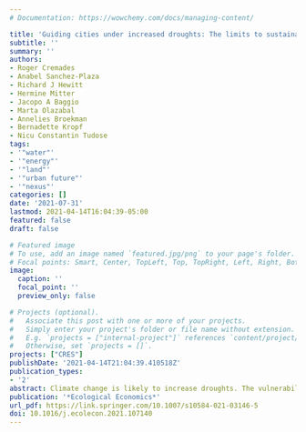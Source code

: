 ```yaml
---
# Documentation: https://wowchemy.com/docs/managing-content/

title: 'Guiding cities under increased droughts: The limits to sustainable urban futures'
subtitle: ''
summary: ''
authors:
- Roger Cremades
- Anabel Sanchez-Plaza
- Richard J Hewitt
- Hermine Mitter
- Jacopo A Baggio 
- Marta Olazabal
- Annelies Broekman
- Bernadette Kropf
- Nicu Constantin Tudose
tags:
- '"water"'
- '"energy"'
- '"land"'
- '"urban future"'
- '"nexus"'
categories: []
date: '2021-07-31'
lastmod: 2021-04-14T16:04:39-05:00
featured: false
draft: false

# Featured image
# To use, add an image named `featured.jpg/png` to your page's folder.
# Focal points: Smart, Center, TopLeft, Top, TopRight, Left, Right, BottomLeft, Bottom, BottomRight.
image:
  caption: ''
  focal_point: ''
  preview_only: false

# Projects (optional).
#   Associate this post with one or more of your projects.
#   Simply enter your project's folder or file name without extension.
#   E.g. `projects = ["internal-project"]` references `content/project/deep-learning/index.md`.
#   Otherwise, set `projects = []`.
projects: ["CRES"]
publishDate: '2021-04-14T21:04:39.410518Z'
publication_types:
- '2'
abstract: Climate change is likely to increase droughts. The vulnerability of cities to droughts is increasing worldwide. Policy responses from cities to droughts lack consideration of long-term climatic and socio-economic scenarios, and focus on short-term emergency actions that disregard sustainability in the connected regional and river basin systems. We aim to explore the dynamics of the water-energy-land nexus in urban systems suffering increased climate change-related droughts, and their implications for sustainability. We complement a case study with a literature review providing cross-regional insights, and detail pervasive knowledge, policy and ambition gaps in the interaction between cities and droughts. We show that water availability with low emissions, without compromising ecosystems and with low costs to society, poses a local-scale limit to sustainable urban growth, a new concept delineating the limits to growth in cities. We conclude that urban and river basin planners need to institutionalize transparency and cross-sectoral integration in multi-sector partnerships, to consider long-term land use planning together with water and energy, and to apply integrated climate services to cities. Our study reveals the importance of including land, water and energy in long-term urban planning, and to connect them with the county, region, river basin and global scales.
publication: '*Ecological Economics*'
url_pdf: https://link.springer.com/10.1007/s10584-021-03146-5
doi: 10.1016/j.ecolecon.2021.107140
---
```


